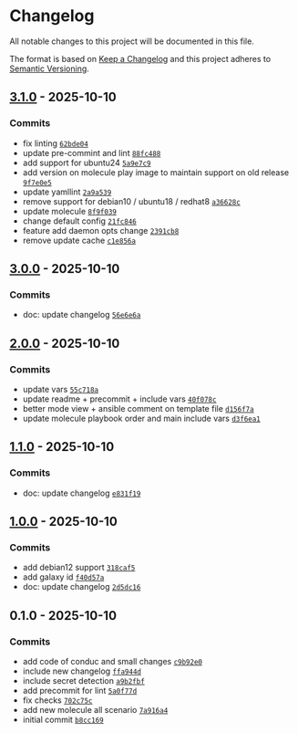 # Changelog

All notable changes to this project will be documented in this file.

The format is based on [Keep a Changelog](https://keepachangelog.com/en/1.0.0/)
and this project adheres to [Semantic Versioning](https://semver.org/spec/v2.0.0.html).

## [3.1.0](https://gitlab.pleal.ovh/ansible-roles_base/ansible-apps_chrony/compare/3.0.0...3.1.0) - 2025-10-10

### Commits

- fix linting [`62bde04`](https://gitlab.pleal.ovh/ansible-roles_base/ansible-apps_chrony/commit/62bde04f16b4bc931195f8ee89cac0f5e5b260f1)
- update pre-commint and lint [`88fc488`](https://gitlab.pleal.ovh/ansible-roles_base/ansible-apps_chrony/commit/88fc488d79c3144575666a05cb3b76f0e64e40c2)
- add support for ubuntu24 [`5a9e7c9`](https://gitlab.pleal.ovh/ansible-roles_base/ansible-apps_chrony/commit/5a9e7c9e95e17adc96d3aee5a365d0f985c689a9)
- add version on molecule play image to maintain support on old release [`9f7e0e5`](https://gitlab.pleal.ovh/ansible-roles_base/ansible-apps_chrony/commit/9f7e0e52c319fae48e5185fbd0495740fd181e34)
- update yamllint [`2a9a539`](https://gitlab.pleal.ovh/ansible-roles_base/ansible-apps_chrony/commit/2a9a539950a354f9716baa25e0f40d772e2468ae)
- remove support for debian10 / ubuntu18 / redhat8 [`a36628c`](https://gitlab.pleal.ovh/ansible-roles_base/ansible-apps_chrony/commit/a36628c90fcfe1360484309dfe74618a8d3cbf2a)
- update molecule [`8f9f039`](https://gitlab.pleal.ovh/ansible-roles_base/ansible-apps_chrony/commit/8f9f0396b982ddc264ee306adb72952f29045082)
- change default config [`21fc846`](https://gitlab.pleal.ovh/ansible-roles_base/ansible-apps_chrony/commit/21fc84630b4779b9a1c850f361570ee40f584138)
- feature add daemon opts change [`2391cb8`](https://gitlab.pleal.ovh/ansible-roles_base/ansible-apps_chrony/commit/2391cb82bab974dc3a5dcd3bc69cfc1950804cff)
- remove update cache [`c1e856a`](https://gitlab.pleal.ovh/ansible-roles_base/ansible-apps_chrony/commit/c1e856a7c123f182c1238dbdb919c4178d8f1882)

## [3.0.0](https://gitlab.pleal.ovh/ansible-roles_base/ansible-apps_chrony/compare/2.0.0...3.0.0) - 2025-10-10

### Commits

- doc: update changelog [`56e6e6a`](https://gitlab.pleal.ovh/ansible-roles_base/ansible-apps_chrony/commit/56e6e6a3812bcb908dc8023b6a2fff703a48e43a)

## [2.0.0](https://gitlab.pleal.ovh/ansible-roles_base/ansible-apps_chrony/compare/1.1.0...2.0.0) - 2025-10-10

### Commits

- update vars [`55c718a`](https://gitlab.pleal.ovh/ansible-roles_base/ansible-apps_chrony/commit/55c718a8fecbd30b251a51e2b4b5255227d4fc81)
- update readme + precommit + include vars [`40f078c`](https://gitlab.pleal.ovh/ansible-roles_base/ansible-apps_chrony/commit/40f078ce213c466e4565222a07fe572acddec901)
- better mode view + ansible comment on template file [`d156f7a`](https://gitlab.pleal.ovh/ansible-roles_base/ansible-apps_chrony/commit/d156f7ae0bb58fe3ca7cc23fbbc34f964ec59158)
- update molecule playbook order and main include vars [`d3f6ea1`](https://gitlab.pleal.ovh/ansible-roles_base/ansible-apps_chrony/commit/d3f6ea134c528f7c7acad41e45cd7d215f986ee0)

## [1.1.0](https://gitlab.pleal.ovh/ansible-roles_base/ansible-apps_chrony/compare/1.0.0...1.1.0) - 2025-10-10

### Commits

- doc: update changelog [`e831f19`](https://gitlab.pleal.ovh/ansible-roles_base/ansible-apps_chrony/commit/e831f199d20c52dbc9b0de6e388fb73130a931da)

## [1.0.0](https://gitlab.pleal.ovh/ansible-roles_base/ansible-apps_chrony/compare/0.1.0...1.0.0) - 2025-10-10

### Commits

- add debian12 support [`318caf5`](https://gitlab.pleal.ovh/ansible-roles_base/ansible-apps_chrony/commit/318caf559f532042b448bf493b5aaacbdf7f2b33)
- add galaxy id [`f40d57a`](https://gitlab.pleal.ovh/ansible-roles_base/ansible-apps_chrony/commit/f40d57ab20ac1772098030c99167691e83aa0fad)
- doc: update changelog [`2d5dc16`](https://gitlab.pleal.ovh/ansible-roles_base/ansible-apps_chrony/commit/2d5dc16f931dbcef253b66be6fd3eb0787269652)

## 0.1.0 - 2025-10-10

### Commits

- add code of conduc and small changes [`c9b92e0`](https://gitlab.pleal.ovh/ansible-roles_base/ansible-apps_chrony/commit/c9b92e0fb03530a49b9f807d90ecd81043c77158)
- include new changelog [`ffa944d`](https://gitlab.pleal.ovh/ansible-roles_base/ansible-apps_chrony/commit/ffa944d35bb86dbd435e6a768afca8332612be3b)
- include secret detection [`a9b2fbf`](https://gitlab.pleal.ovh/ansible-roles_base/ansible-apps_chrony/commit/a9b2fbf84e9ac24cfb489506f942316ed873de4b)
- add precommit for lint [`5a0f77d`](https://gitlab.pleal.ovh/ansible-roles_base/ansible-apps_chrony/commit/5a0f77de526c1bb727e747ebcf93d3fa1a9872ac)
- fix checks [`702c75c`](https://gitlab.pleal.ovh/ansible-roles_base/ansible-apps_chrony/commit/702c75cd118bd164fc4fc1fd4d86461f3a6d2b47)
- add new molecule all scenario [`7a916a4`](https://gitlab.pleal.ovh/ansible-roles_base/ansible-apps_chrony/commit/7a916a4a296bfb0275a90681377e2773ccfd58ad)
- initial commit [`b8cc169`](https://gitlab.pleal.ovh/ansible-roles_base/ansible-apps_chrony/commit/b8cc169f164da4444999fefdf87120e9e2d30e6d)
